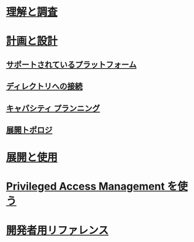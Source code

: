 # [理解と調査](/microsoft-identity-manager/understand-explore/microsoft-identity-manager-2016)
# [計画と設計](/microsoft-identity-manager/plan-design/microsoft-identity-manager-2016-supported-platforms)
## [サポートされているプラットフォーム](microsoft-identity-manager-2016-supported-platforms.md)
## [ディレクトリへの接続](supported-management-agents.md)
## [キャパシティ プランニング](capacity-planning-guide.md)
## [展開トポロジ](topology-considerations.md)
# [展開と使用](/microsoft-identity-manager/deploy-use/microsoft-identity-manager-deploy)
# [Privileged Access Management を使う](/microsoft-identity-manager/pam/privileged-identity-management-for-active-directory-domain-services)
# [開発者用リファレンス](/microsoft-identity-manager/reference/microsoft-identity-manager-2016-developer-reference)


<!--HONumber=Jul16_HO1-->


